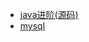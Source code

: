 <!-- docs/_sidebar.md --> 

* [java进阶(源码)](java_advanced/ArrayList.md)
*  [mysql](mysql/数据库的隔离级别.md) 